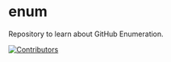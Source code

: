 # enum
Repository to learn about GitHub Enumeration.





































































































[![Contributors](https://img.shields.io/badge/Contributors-3-brightgreen)](https://github.com/EurydiceCorp/enum/graphs/contributors)
